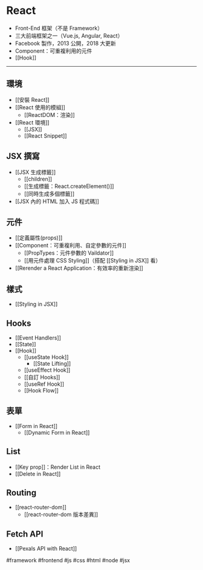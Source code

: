 # React
- Front-End 框架（不是 Framework） 
- 三大前端框架之一（Vue.js, Angular, React）
-  Facebook 製作，2013 公開，2018 大更新
- Component：可重複利用的元件
- [[Hook]]

---

## 環境
- [[安裝 React]]
- [[React 使用的模組]]
	- [[ReactDOM：渲染]]
- [[React 環境]]
	- [[JSX]]
	- [[React Snippet]]

## JSX 撰寫
- [[JSX 生成標籤]]
	- [[children]]
	- [[生成標籤：React.createElement()]]
	- [[同時生成多個標籤]]
- [[JSX 內的 HTML 加入 JS 程式碼]]

## 元件
- [[定義屬性(props)]]
- [[Component：可重複利用、自定參數的元件]]
	- [[PropTypes：元件參數的 Vaildator]]
	- [[用元件處理 CSS Styling]]（搭配 [[Styling in JSX]] 看）
- [[Rerender a React Application：有效率的重新渲染]]

## 樣式
- [[Styling in JSX]]

## Hooks
- [[Event Handlers]]
- [[State]]
- [[Hook]]
	- [[useState Hook]]
		- [[State Lifting]]
	- [[useEffect Hook]]
	- [[自訂 Hooks]]
	- [[useRef Hook]]
	- [[Hook Flow]]

## 表單
- [[Form in React]]
	- [[Dynamic Form in React]]
## List
- [[Key prop]]：Render List in React 
- [[Delete in React]]

## Routing
- [[react-router-dom]]
	- [[react-router-dom 版本差異]]

## Fetch API
- [[Pexals API with React]]


#framework #frontend #js #css #html #node #jsx
